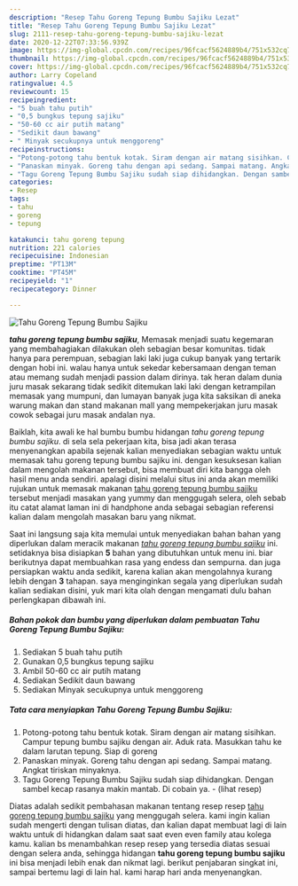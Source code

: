 ```yaml
---
description: "Resep Tahu Goreng Tepung Bumbu Sajiku Lezat"
title: "Resep Tahu Goreng Tepung Bumbu Sajiku Lezat"
slug: 2111-resep-tahu-goreng-tepung-bumbu-sajiku-lezat
date: 2020-12-22T07:33:56.939Z
image: https://img-global.cpcdn.com/recipes/96fcacf5624889b4/751x532cq70/tahu-goreng-tepung-bumbu-sajiku-foto-resep-utama.jpg
thumbnail: https://img-global.cpcdn.com/recipes/96fcacf5624889b4/751x532cq70/tahu-goreng-tepung-bumbu-sajiku-foto-resep-utama.jpg
cover: https://img-global.cpcdn.com/recipes/96fcacf5624889b4/751x532cq70/tahu-goreng-tepung-bumbu-sajiku-foto-resep-utama.jpg
author: Larry Copeland
ratingvalue: 4.5
reviewcount: 15
recipeingredient:
- "5 buah tahu putih"
- "0,5 bungkus tepung sajiku"
- "50-60 cc air putih matang"
- "Sedikit daun bawang"
- " Minyak secukupnya untuk menggoreng"
recipeinstructions:
- "Potong-potong tahu bentuk kotak. Siram dengan air matang sisihkan. Campur tepung bumbu sajiku dengan air. Aduk rata. Masukkan tahu ke dalam larutan tepung. Siap di goreng"
- "Panaskan minyak. Goreng tahu dengan api sedang. Sampai matang. Angkat tiriskan minyaknya."
- "Tagu Goreng Tepung Bumbu Sajiku sudah siap dihidangkan. Dengan sambel kecap rasanya makin mantab. Di cobain ya.           (lihat resep)"
categories:
- Resep
tags:
- tahu
- goreng
- tepung

katakunci: tahu goreng tepung 
nutrition: 221 calories
recipecuisine: Indonesian
preptime: "PT13M"
cooktime: "PT45M"
recipeyield: "1"
recipecategory: Dinner

---
```



![Tahu Goreng Tepung Bumbu Sajiku](https://img-global.cpcdn.com/recipes/96fcacf5624889b4/751x532cq70/tahu-goreng-tepung-bumbu-sajiku-foto-resep-utama.jpg)

<b><i>tahu goreng tepung bumbu sajiku</i></b>, Memasak menjadi suatu kegemaran yang membahagiakan dilakukan oleh sebagian besar komunitas. tidak hanya para perempuan, sebagian laki laki juga cukup banyak yang tertarik dengan hobi ini. walau hanya untuk sekedar kebersamaan dengan teman atau memang sudah menjadi passion dalam dirinya. tak heran dalam dunia juru masak sekarang tidak sedikit ditemukan laki laki dengan ketrampilan memasak yang mumpuni, dan lumayan banyak juga kita saksikan di aneka warung makan dan stand makanan mall yang mempekerjakan juru masak cowok sebagai juru masak andalan nya.



Baiklah, kita awali ke hal bumbu bumbu hidangan <i>tahu goreng tepung bumbu sajiku</i>. di sela sela pekerjaan kita, bisa jadi akan terasa menyenangkan apabila sejenak kalian menyediakan sebagian waktu untuk memasak tahu goreng tepung bumbu sajiku ini. dengan kesuksesan kalian dalam mengolah makanan tersebut, bisa membuat diri kita bangga oleh hasil menu anda sendiri. apalagi disini melalui situs ini anda akan memiliki rujukan untuk memasak makanan <u>tahu goreng tepung bumbu sajiku</u> tersebut menjadi masakan yang yummy dan menggugah selera, oleh sebab itu catat alamat laman ini di handphone anda sebagai sebagian referensi kalian dalam mengolah masakan baru yang nikmat.


Saat ini langsung saja kita memulai untuk menyediakan bahan bahan yang diperlukan dalam meracik makanan <u><i>tahu goreng tepung bumbu sajiku</i></u> ini. setidaknya bisa disiapkan <b>5</b> bahan yang dibutuhkan untuk menu ini. biar berikutnya dapat membuahkan rasa yang endess dan sempurna. dan juga persiapkan waktu anda sedikit, karena kalian akan mengolahnya kurang lebih dengan <b>3</b> tahapan. saya menginginkan segala yang diperlukan sudah kalian sediakan disini, yuk mari kita olah dengan mengamati dulu bahan perlengkapan dibawah ini.

<!--inarticleads1-->

##### Bahan pokok dan bumbu yang diperlukan dalam pembuatan Tahu Goreng Tepung Bumbu Sajiku:

1. Sediakan 5 buah tahu putih
1. Gunakan 0,5 bungkus tepung sajiku
1. Ambil 50-60 cc air putih matang
1. Sediakan Sedikit daun bawang
1. Sediakan  Minyak secukupnya untuk menggoreng




<!--inarticleads2-->

##### Tata cara menyiapkan Tahu Goreng Tepung Bumbu Sajiku:

1. Potong-potong tahu bentuk kotak. Siram dengan air matang sisihkan. Campur tepung bumbu sajiku dengan air. Aduk rata. Masukkan tahu ke dalam larutan tepung. Siap di goreng
1. Panaskan minyak. Goreng tahu dengan api sedang. Sampai matang. Angkat tiriskan minyaknya.
1. Tagu Goreng Tepung Bumbu Sajiku sudah siap dihidangkan. Dengan sambel kecap rasanya makin mantab. Di cobain ya. -           (lihat resep)




Diatas adalah sedikit pembahasan makanan tentang resep resep <u>tahu goreng tepung bumbu sajiku</u> yang menggugah selera. kami ingin kalian sudah mengerti dengan tulisan diatas, dan kalian dapat membuat lagi di lain waktu untuk di hidangkan dalam saat saat even even family atau kolega kamu. kalian bs menambahkan resep resep yang tersedia diatas sesuai dengan selera anda, sehingga hidangan <b>tahu goreng tepung bumbu sajiku</b> ini bisa menjadi lebih enak dan nikmat lagi. berikut penjabaran singkat ini, sampai bertemu lagi di lain hal. kami harap hari anda menyenangkan.
